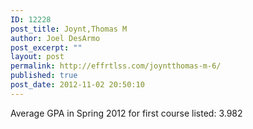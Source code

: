 ```yaml
---
ID: 12228
post_title: Joynt,Thomas M
author: Joel DesArmo
post_excerpt: ""
layout: post
permalink: http://effrtlss.com/joyntthomas-m-6/
published: true
post_date: 2012-11-02 20:50:10
---
```

<p>Average GPA in Spring 2012 for first course listed: 3.982</p>